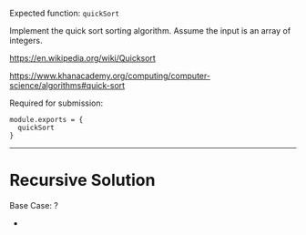 Expected function: `quickSort`

Implement the quick sort sorting algorithm. Assume the input is an array of integers.

https://en.wikipedia.org/wiki/Quicksort

https://www.khanacademy.org/computing/computer-science/algorithms#quick-sort

Required for submission:

```
module.exports = {
  quickSort
}
```

---

# Recursive Solution

Base Case: ?

*
